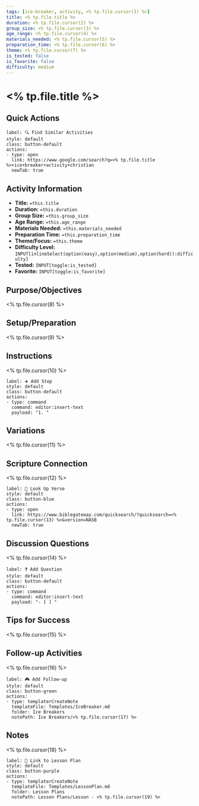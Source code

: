 ```yaml
---
tags: [ice-breaker, activity, <% tp.file.cursor(1) %>]
title: <% tp.file.title %>
duration: <% tp.file.cursor(2) %>
group_size: <% tp.file.cursor(3) %>
age_range: <% tp.file.cursor(4) %>
materials_needed: <% tp.file.cursor(5) %>
preparation_time: <% tp.file.cursor(6) %>
theme: <% tp.file.cursor(7) %>
is_tested: false
is_favorite: false
difficulty: medium
---
```


# <% tp.file.title %>

## Quick Actions
```meta-bind-button
label: 🔍 Find Similar Activities
style: default
class: button-default
actions:
- type: open
  link: https://www.google.com/search?q=<% tp.file.title %>+ice+breaker+activity+christian
  newTab: true
```

## Activity Information
- **Title:** `=this.title`
- **Duration:** `=this.duration`
- **Group Size:** `=this.group_size`
- **Age Range:** `=this.age_range`
- **Materials Needed:** `=this.materials_needed`
- **Preparation Time:** `=this.preparation_time`
- **Theme/Focus:** `=this.theme`
- **Difficulty Level:** `INPUT[inlineSelect(option(easy),option(medium),option(hard)):difficulty]`
- **Tested:** `INPUT[toggle:is_tested]`
- **Favorite:** `INPUT[toggle:is_favorite]`

## Purpose/Objectives
<% tp.file.cursor(8) %>

## Setup/Preparation
<% tp.file.cursor(9) %>

## Instructions
<% tp.file.cursor(10) %>

```meta-bind-button
label: ➕ Add Step
style: default
class: button-default
actions:
- type: command
  command: editor:insert-text
  payload: "1. "
```

## Variations
<% tp.file.cursor(11) %>

## Scripture Connection
<% tp.file.cursor(12) %>

```meta-bind-button
label: 📖 Look Up Verse
style: default
class: button-blue
actions:
- type: open
  link: https://www.biblegateway.com/quicksearch/?quicksearch=<% tp.file.cursor(13) %>&version=NASB
  newTab: true
```

## Discussion Questions
<% tp.file.cursor(14) %>

```meta-bind-button
label: ❓ Add Question
style: default
class: button-default
actions:
- type: command
  command: editor:insert-text
  payload: "- [ ] "
```

## Tips for Success
<% tp.file.cursor(15) %>

## Follow-up Activities
<% tp.file.cursor(16) %>

```meta-bind-button
label: 🎮 Add Follow-up
style: default
class: button-green
actions:
- type: templaterCreateNote
  templateFile: Templates/IceBreaker.md
  folder: Ice Breakers
  notePath: Ice Breakers/<% tp.file.cursor(17) %>
```

## Notes
<% tp.file.cursor(18) %>

```meta-bind-button
label: 📝 Link to Lesson Plan
style: default
class: button-purple
actions:
- type: templaterCreateNote
  templateFile: Templates/LessonPlan.md
  folder: Lesson Plans
  notePath: Lesson Plans/Lesson - <% tp.file.cursor(19) %>
``` 